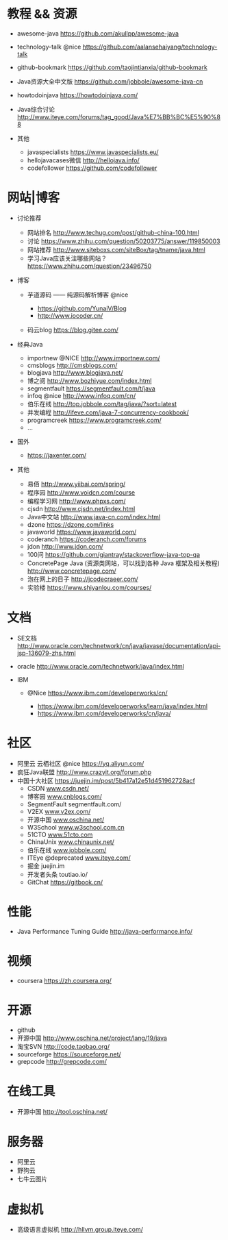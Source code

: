 # 教程 && 资源

- awesome-java <https://github.com/akullpp/awesome-java>
- technology-talk @nice https://github.com/aalansehaiyang/technology-talk
- github-bookmark https://github.com/taojintianxia/github-bookmark
- Java资源大全中文版 <https://github.com/jobbole/awesome-java-cn>
- howtodoinjava <https://howtodoinjava.com/>
- Java综合讨论 <http://www.iteye.com/forums/tag_good/Java%E7%BB%BC%E5%90%88>
- 其他

  - javaspecialists <https://www.javaspecialists.eu/>
  - hellojavacases微信 <http://hellojava.info/>
  - codefollower <https://github.com/codefollower>

# 网站|博客

- 讨论推荐

  - 网站排名 <http://www.techug.com/post/github-china-100.html>
  - 讨论 <https://www.zhihu.com/question/50203775/answer/119850003>
  - 网站推荐  <http://www.siteboxs.com/siteBox/tag/tname/java.html>
  - 学习Java应该关注哪些网站？ <https://www.zhihu.com/question/23496750>

- 博客

    - 芋道源码 —— 纯源码解析博客 @nice 
        - https://github.com/YunaiV/Blog
        - http://www.iocoder.cn/
        
    - 码云blog https://blog.gitee.com/

- 经典Java

  - importnew @NICE <http://www.importnew.com/>
  - cmsblogs <http://cmsblogs.com/>
  - blogjava <http://www.blogjava.net/>
  - 博之阅 <http://www.bozhiyue.com/index.html>
  - segmentfault <https://segmentfault.com/t/java>
  - infoq @nice <http://www.infoq.com/cn/> 
  - 伯乐在线 <http://top.jobbole.com/tag/java/?sort=latest>
  - 并发编程 <http://ifeve.com/java-7-concurrency-cookbook/>
  - programcreek <https://www.programcreek.com/>
  - ...

- 国外

  - <https://jaxenter.com/>

- 其他

  - 易佰 <http://www.yiibai.com/spring/>
  - 程序园 <http://www.voidcn.com/course>
  - 编程学习网 <http://www.phpxs.com/>
  - cjsdn <http://www.cjsdn.net/index.html>
  - Java中文站 <http://www.java-cn.com/index.html>
  - dzone <https://dzone.com/links>
  - javaworld <https://www.javaworld.com/>
  - coderanch <https://coderanch.com/forums>
  - jdon <http://www.jdon.com/>
  - 100问 <https://github.com/giantray/stackoverflow-java-top-qa>
  - ConcretePage Java (资源类网站，可以找到各种 Java 框架及相关教程) <http://www.concretepage.com/>
  - 泡在网上的日子 <http://jcodecraeer.com/>
  - 实验楼 <https://www.shiyanlou.com/courses/>


# 文档

- SE文档 <http://www.oracle.com/technetwork/cn/java/javase/documentation/api-jsp-136079-zhs.html>
- oracle <http://www.oracle.com/technetwork/java/index.html>
- IBM

  - @Nice <https://www.ibm.com/developerworks/cn/>

    - <https://www.ibm.com/developerworks/learn/java/index.html>
    - <https://www.ibm.com/developerworks/cn/java/>

# 社区

- 阿里云 云栖社区 @nice <https://yq.aliyun.com/>
- 疯狂Java联盟 <http://www.crazyit.org/forum.php>
- 中国十大社区 https://juejin.im/post/5b417a12e51d451962728acf
  - CSDN www.csdn.net/
  - 博客园 www.cnblogs.com/
  - SegmentFault segmentfault.com/
  - V2EX www.v2ex.com/
  - 开源中国 www.oschina.net/
  - W3School www.w3school.com.cn
  - 51CTO www.51cto.com
  - ChinaUnix www.chinaunix.net/
  - 伯乐在线 www.jobbole.com/
  - ITEye @deprecated www.iteye.com/
  - 掘金 juejin.im
  - 开发者头条 toutiao.io/
  - GitChat https://gitbook.cn/

# 性能

- Java Performance Tuning Guide <http://java-performance.info/>

# 视频

- coursera <https://zh.coursera.org/>

# 开源

- github
- 开源中国 <http://www.oschina.net/project/lang/19/java>
- 淘宝SVN <http://code.taobao.org/>
- sourceforge <https://sourceforge.net/>
- grepcode <http://grepcode.com/>

# 在线工具

- 开源中国 <http://tool.oschina.net/>

# 服务器

- 阿里云
- 野狗云
- 七牛云图片

# 虚拟机

- 高级语言虚拟机 <http://hllvm.group.iteye.com/>
